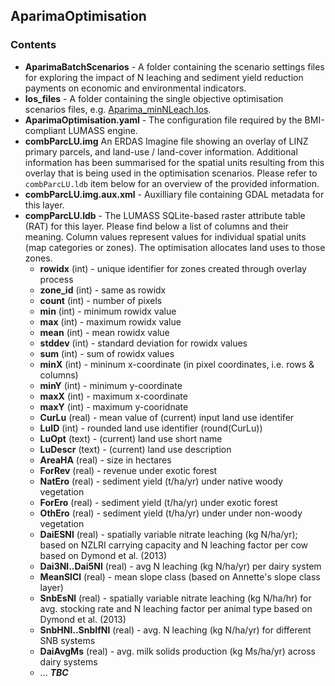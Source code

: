 ## AparimaOptimisation
### Contents ###

- **AparimaBatchScenarios** - A folder containing the scenario settings files for exploring the impact of N leaching and sediment yield reduction payments on economic and environmental indicators.
- **los_files** - A folder containing the single objective optimisation scenarios files, e.g. [Aparima_minNLeach.los](los_files/Aparima_minNLeach.los).
- **AparimaOptimisation.yaml** - The configuration file required by the BMI-compliant LUMASS engine.
- **combParcLU.img** An ERDAS Imagine file showing an overlay of LINZ primary parcels, and land-use / land-cover information. Additional information has been summarised for the spatial units resulting from this overlay that is being used in the optimisation scenarios. Please refer to `combParcLU.ldb` item below for an overview of the provided information. 
- **combParcLU.img.aux.xml** - Auxilliary file containing GDAL metadata for this layer.
- **compParcLU.ldb** - The LUMASS SQLite-based raster attribute table (RAT) for this layer. Please find below a list of columns and their meaning. Column values represent values for individual spatial units (map categories or zones). The optimisation allocates land uses to those zones.
    - **rowidx** (int) - unique identifier for zones created through overlay process
    - **zone_id** (int) - same as rowidx
    - **count** (int) - number of pixels
    - **min** (int) - minimum rowidx value
    - **max** (int) - maximum rowidx value
    - **mean** (int) - mean rowidx value
    - **stddev** (int) - standard deviation for rowidx values
    - **sum** (int) - sum of rowidx values
    - **minX** (int) - mininum x-coordinate (in pixel coordinates, i.e. rows & columns) 
    - **minY** (int) - minimum y-coordinate
    - **maxX** (int) - maximum x-coordinate
    - **maxY** (int) - maximum y-cooridnate
    - **CurLu** (real) - mean value of (current) input land use identifer
    - **LuID** (int) - rounded land use identifier (round(CurLu))
    - **LuOpt** (text) - (current) land use short name 
    - **LuDescr** (text) - (current) land use description
    - **AreaHA** (real) - size in hectares
    - **ForRev** (real) - revenue under exotic forest
    - **NatEro** (real) - sediment yield (t/ha/yr) under native woody vegetation
    - **ForEro** (real) - sediment yield (t/ha/yr) under exotic forest
    - **OthEro** (real) - sediment yield (t/ha/yr) under under non-woody vegetation
    - **DaiESNl** (real) - spatially variable nitrate leaching (kg N/ha/yr); based on NZLRI carrying capacity and N leaching factor per cow based on Dymond et al. (2013)
    - **Dai3Nl..Dai5Nl** (real) - avg N leaching (kg N/ha/yr) per dairy system
    - **MeanSlCl** (real) - mean slope class (based on Annette's slope class layer)
    - **SnbEsNl** (real) - spatially variable nitrate leaching (kg N/ha/hr) for avg. stocking rate and N leaching factor per animal type based on Dymond et al. (2013)
    - **SnbHNl..SnbIfNl** (real) - avg. N leaching (kg N/ha/yr) for different SNB systems
    - **DaiAvgMs** (real) - avg. milk solids production (kg Ms/ha/yr) across dairy systems
    - ... ***TBC***
    